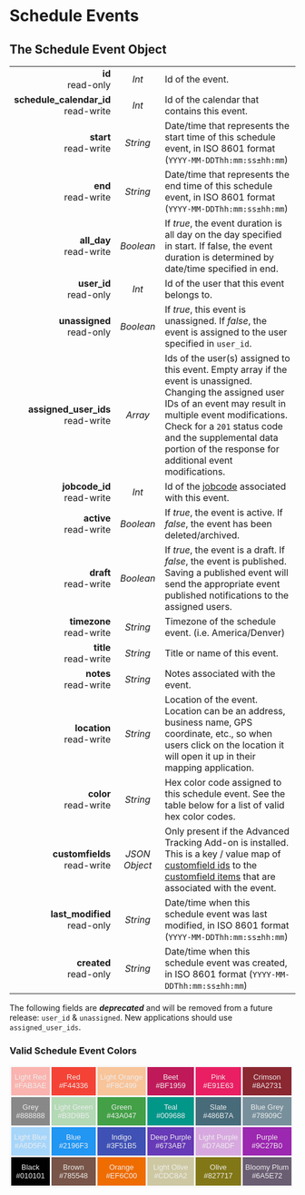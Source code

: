# Schedule Events
 
## The Schedule Event Object

|                |             |             |
| -------------: | :---------: | ----------- |
| **id**<br/>read-only | _Int_ | Id of the event. |
| **schedule_calendar_id**<br/>read-write | _Int_ | Id of the calendar that contains this event. |
| **start**<br/>read-write | _String_ | Date/time that represents the start time of this schedule event, in ISO 8601 format (`YYYY-MM-DDThh:mm:ss±hh:mm`) |
| **end**<br/>read-write | _String_ | Date/time that represents the end time of this schedule event, in ISO 8601 format (`YYYY-MM-DDThh:mm:ss±hh:mm`) |
| **all_day**<br/>read-write | _Boolean_ | If _true_, the event duration is all day on the day specified in start. If false, the event duration is determined by date/time specified in end. |
| **user_id**<br/>read-only | _Int_ | Id of the user that this event belongs to. |
| **unassigned**<br/>read-only | _Boolean_ | If _true_, this event is unassigned. If _false_, the event is assigned to the user specified in `user_id`. |
| **assigned_user_ids**<br/>read-write | _Array_ | Ids of the user(s) assigned to this event. Empty array if the event is unassigned. Changing the assigned user IDs of an event may result in multiple event modifications. Check for a `201` status code and the supplemental data portion of the response for additional event modifications. |
| **jobcode_id**<br/>read-write | _Int_ | Id of the [jobcode](#the-jobcode-object) associated with this event. |
| **active**<br/>read-write | _Boolean_ | If _true_, the event is active. If _false_, the event has been deleted/archived. |
| **draft**<br/>read-write | _Boolean_ | If _true_, the event is a draft. If _false_, the event is published. Saving a published event will send the appropriate event published notifications to the assigned users. |
| **timezone**<br/>read-write | _String_ | Timezone of the schedule event. (i.e. America/Denver) |
| **title**<br/>read-write | _String_ | Title or name of this event. |
| **notes**<br/>read-write | _String_ | Notes associated with the event. |
| **location**<br/>read-write | _String_ | Location of the event. Location can be an address, business name, GPS coordinate, etc., so when users click on the location it will open it up in their mapping application. |
| **color**<br/>read-write | _String_ | Hex color code assigned to this schedule event. See the table below for a list of valid hex color codes. |
| **customfields**<br/>read-write | _JSON Object_ | Only present if the Advanced Tracking Add-on is installed. This is a key / value map of [customfield ids](#the-custom-field-object) to the [customfield items](#the-custom-field-item-object) that are associated with the event. |
| **last_modified**<br/>read-only | _String_ | Date/time when this schedule event was last modified, in ISO 8601 format (`YYYY-MM-DDThh:mm:ss±hh:mm`) |
| **created**<br/>read-only | _String_ | Date/time when this schedule event was created, in ISO 8601 format (`YYYY-MM-DDThh:mm:ss±hh:mm`) |

 <aside class="warning">
 The following fields are <i><b>deprecated</b></i> and will be removed from a future release: <code>user_id</code> & <code>unassigned</code>.  New applications should use <code>assigned_user_ids</code>.
 </aside>

### Valid Schedule Event Colors

<style type="text/css">
.tg  {border-collapse:collapse;border-spacing:0;}
.tg th{font-family:Arial, sans-serif;color:#EEEEEE;font-size:13px;font-weight:normal;padding:10px 5px;border-style:solid;border-width:3px;overflow:hidden;word-break:normal;}
.tg .tg-dftd{background-color:#888888;border-color:#f8f8fa;text-align:center;vertical-align:top}
.tg .tg-jpjs{background-color:#cdc8a2;border-color:#f8f8fa;text-align:center;vertical-align:top}
.tg .tg-uogh{background-color:#827717;border-color:#f8f8fa;text-align:center;vertical-align:top}
.tg .tg-lbn2{background-color:#009688;border-color:#f8f8fa;text-align:center;vertical-align:top}
.tg .tg-ytsj{background-color:#78909c;border-color:#f8f8fa;text-align:center;vertical-align:top}
.tg .tg-889i{background-color:#785548;border-color:#f8f8fa;text-align:center;vertical-align:top}
.tg .tg-yf6p{background-color:#bf1959;border-color:#f8f8fa;text-align:center;vertical-align:top}
.tg .tg-9856{background-color:#2196f3;border-color:#f8f8fa;text-align:center;vertical-align:top}
.tg .tg-pckd{background-color:#d7a8df;border-color:#f8f8fa;text-align:center;vertical-align:top}
.tg .tg-qvnv{background-color:#486b7a;border-color:#f8f8fa;text-align:center;vertical-align:top}
.tg .tg-hr5h{background-color:#673ab7;border-color:#f8f8fa;text-align:center;vertical-align:top}
.tg .tg-s9vl{background-color:#f44336;border-color:#f8f8fa;text-align:center;vertical-align:top}
.tg .tg-c3cy{background-color:#43a047;border-color:#f8f8fa;text-align:center;vertical-align:top}
.tg .tg-qjki{background-color:#a6d5fa;border-color:#f8f8fa;text-align:center;vertical-align:top}
.tg .tg-bk2l{background-color:#8a2731;border-color:#f8f8fa;text-align:center;vertical-align:top}
.tg .tg-rxjo{background-color:#010101;border-color:#f8f8fa;text-align:center;vertical-align:top}
.tg .tg-eh3n{background-color:#3f51b5;border-color:#f8f8fa;text-align:center;vertical-align:top}
.tg .tg-ufl3{background-color:#6a5e72;border-color:#f8f8fa;text-align:center;vertical-align:top}
.tg .tg-79iu{background-color:#b3d9b5;border-color:#f8f8fa;text-align:center;vertical-align:top}
.tg .tg-pa18{background-color:#f8c499;border-color:#f8f8fa;text-align:center;vertical-align:top}
.tg .tg-r4vz{background-color:#fab3ae;border-color:#f8f8fa;text-align:center;vertical-align:top}
.tg .tg-kd0h{background-color:#ef6c00;border-color:#f8f8fa;text-align:center;vertical-align:top}
.tg .tg-db1m{background-color:#e91e63;border-color:#f8f8fa;text-align:center;vertical-align:top}
.tg .tg-6loy{background-color:#9c27b0;border-color:#f8f8fa;text-align:center;vertical-align:top}
</style>
<table class="tg">
  <tr>
	<th class="tg-r4vz">Light Red<br/>#FAB3AE</th>  	
    <th class="tg-s9vl">Red<br/>#F44336</th>
    <th class="tg-pa18">Light Orange<br/>#F8C499</th>
    <th class="tg-yf6p">Beet<br/>#BF1959</th>
    <th class="tg-db1m">Pink<br/>#E91E63</th>
    <th class="tg-bk2l">Crimson<br/>#8A2731</th>
  </tr>
  <tr>
    <th class="tg-dftd">Grey<br/>#888888</th>
    <th class="tg-79iu">Light Green<br/>#B3D9B5</th>
    <th class="tg-c3cy">Green<br/>#43A047</th>
    <th class="tg-lbn2">Teal<br/>#009688</th>
    <th class="tg-qvnv">Slate<br/>#486B7A</th>
    <th class="tg-ytsj">Blue Grey<br/>#78909C</th>
  </tr>
  <tr>
    <th class="tg-qjki">Light Blue<br/>#A6D5FA</th>
    <th class="tg-9856">Blue<br/>#2196F3</th>
    <th class="tg-eh3n">Indigo<br/>#3F51B5</th>
    <th class="tg-hr5h">Deep Purple<br/>#673AB7</th>
    <th class="tg-pckd">Light Purple<br/>#D7A8DF</th>
    <th class="tg-6loy">Purple<br/>#9C27B0</th>
  </tr>
  <tr>
    <th class="tg-rxjo">Black<br/>#010101</th>
    <th class="tg-889i">Brown<br/>#785548</th>
    <th class="tg-kd0h">Orange<br/>#EF6C00</th>
    <th class="tg-jpjs">Light Olive<br/>#CDC8A2</th>
    <th class="tg-uogh">Olive<br/>#827717</th>
    <th class="tg-ufl3">Bloomy Plum<br/>#6A5E72</th>
  </tr>
</table>



